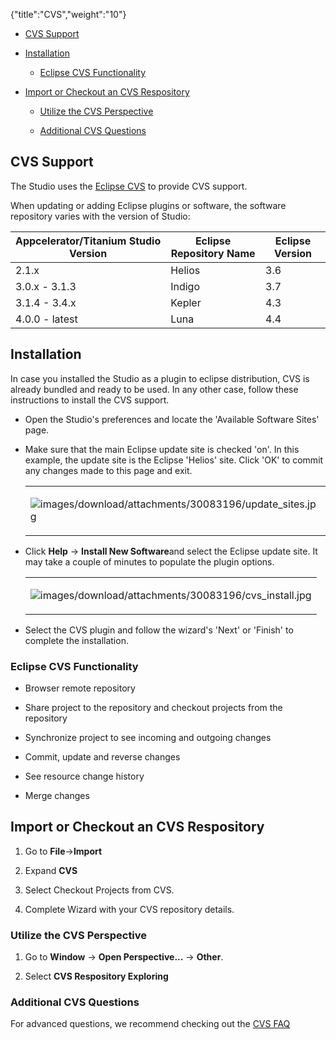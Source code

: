 {"title":"CVS","weight":"10"}

* [CVS Support](#cvs-support)

* [Installation](#installation)

    * [Eclipse CVS Functionality](#eclipse-cvs-functionality)

* [Import or Checkout an CVS Respository](#import-or-checkout-an-cvs-respository)

    * [Utilize the CVS Perspective](#utilize-the-cvs-perspective)

    * [Additional CVS Questions](#additional-cvs-questions)

## CVS Support

The Studio uses the [Eclipse CVS](http://www.eclipse.org/eclipse/platform-cvs/) to provide CVS support.

When updating or adding Eclipse plugins or software, the software repository varies with the version of Studio:

| Appcelerator/Titanium Studio Version | Eclipse Repository Name | Eclipse Version |
| --- | --- | --- |
| 2.1.x | Helios | 3.6 |
| 3.0.x - 3.1.3 | Indigo | 3.7 |
| 3.1.4 - 3.4.x | Kepler | 4.3 |
| 4.0.0 - latest | Luna | 4.4 |

## Installation

In case you installed the Studio as a plugin to eclipse distribution, CVS is already bundled and ready to be used. In any other case, follow these instructions to install the CVS support.

* Open the Studio's preferences and locate the 'Available Software Sites' page.

* Make sure that the main Eclipse update site is checked 'on'. In this example, the update site is the Eclipse 'Helios' site. Click 'OK' to commit any changes made to this page and exit.

    <table class="confluenceTable"><thead class=""></thead><tfoot class=""></tfoot><tbody><tr><td class="confluenceTd" rowspan="1" colspan="1"><p><img src="images/download/attachments/30083196/update_sites.jpg" alt="images/download/attachments/30083196/update_sites.jpg" class="confluence-embedded-image image-left"></p></td></tr></tbody></table>

* Click **Help** -> **Install New Software**and select the Eclipse update site. It may take a couple of minutes to populate the plugin options.

    <table class="confluenceTable"><thead class=""></thead><tfoot class=""></tfoot><tbody><tr><td class="confluenceTd" rowspan="1" colspan="1"><p><img src="images/download/attachments/30083196/cvs_install.jpg" alt="images/download/attachments/30083196/cvs_install.jpg" class="confluence-embedded-image image-left"></p></td></tr></tbody></table>

* Select the CVS plugin and follow the wizard's 'Next' or 'Finish' to complete the installation.

### Eclipse CVS Functionality

* Browser remote repository

* Share project to the repository and checkout projects from the repository

* Synchronize project to see incoming and outgoing changes

* Commit, update and reverse changes

* See resource change history

* Merge changes

## Import or Checkout an CVS Respository

1. Go to **File**\->**Import**

2. Expand **CVS**

3. Select Checkout Projects from CVS.

4. Complete Wizard with your CVS repository details.

### Utilize the CVS Perspective

1. Go to **Window** -> **Open Perspective...** -> **Other**.

2. Select **CVS Respository Exploring**

### Additional CVS Questions

For advanced questions, we recommend checking out the [CVS FAQ](http://wiki.eclipse.org/index.php/CVS_FAQ)
